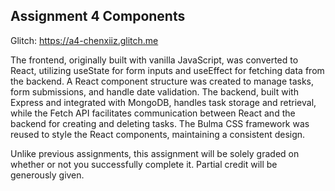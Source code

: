 ## Assignment 4 Components
Glitch: https://a4-chenxiiz.glitch.me

The frontend, originally built with vanilla JavaScript, was converted to React, utilizing useState for form inputs and useEffect for fetching data from the backend. 
A React component structure was created to manage tasks, form submissions, and handle date validation. 
The backend, built with Express and integrated with MongoDB, handles task storage and retrieval, while the Fetch API facilitates communication between React and the backend for creating and deleting tasks. 
The Bulma CSS framework was reused to style the React components, maintaining a consistent design.

Unlike previous assignments, this assignment will be solely graded on whether or not you successfully complete it. Partial credit will be generously given.
